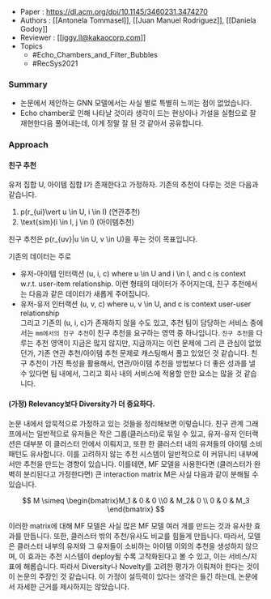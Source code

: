 - Paper : <https://dl.acm.org/doi/10.1145/3460231.3474270>
- Authors : [[Antonela Tommasel]], [[Juan Manuel Rodriguez]], [[Daniela Godoy]]
- Reviewer : [[iggy.ll@kakaocorp.com]]
- Topics
  - #Echo_Chambers_and_Filter_Bubbles
  - #RecSys2021

### Summary

- 논문에서 제안하는 GNN 모델에서는 사실 별로 특별히 느끼는 점이 없었습니다.
- Echo chamber로 인해 나타날 것이라 생각이 드는 현상이나 가설을 실험으로 잘 재현한다음 풀어내는데, 이게 정말 잘 된 것 같아서 공유합니다.

### Approach

#### 친구 추천

유저 집합 U, 아이템 집합 I가 존재한다고 가정하자. 기존의 추천이 다루는 것은 다음과 같습니다.

1. p(r_{ui}\vert u \in U, i \in I) (연관추천)
2. \text{sim}(i \in I, j \in I) (아이템추천)

친구 추천은 p(r_{uv}|u \in U, v \in U)을 푸는 것이 목표입니다.

기존의 데이터는 주로

- 유저-아이템 인터랙션 (u, i, c) where u \in U and i \in I, and c is context w.r.t. user-item relationship.
이런 형태의 데이터가 주어지는데, 친구 추천에서는 다음과 같은 데이터가 새롭게 주어집니다.
- 유저-유저 인터랙션 (u, v, c) where u, v \in U, and c is context user-user relationship  
  그리고 기존의 (u, i, c)가 존재하지 않을 수도 있고, 추천 팀이 담당하는 서비스 중에서는 `mm에서의 친구 추천`이 친구 추천을 요구하는 영역 중 하나입니다. `친구 추천`을 다루는 추천 영역이 지금은 많지 않지만, 지금까지는 이런 문제에 그리 큰 관심이 없었던가, 기존 연관 추천/아이템 추천 문제로 캐스팅해서 풀고 있었던 것 같습니다. 친구 추천이 가진 특성을 활용해서, 연관/아이템 추천을 방법보다 더 좋은 성과를 낼 수 있다면 팀 내에서, 그리고 회사 내의 서비스에 적용할 만한 요소는 많을 것 같습니다.

#### (가정) Relevancy보다 Diversity가 더 중요하다.

논문 내에서 암묵적으로 가정하고 있는 것들을 정리해보면 이렇습니다. 친구 관계 그래프에서는 일반적으로 유저들은 작은 그룹(클러스터)로 묶일 수 있고, 유저-유저 인터랙션은 대부분 이 클러스터 안에서 이뤄지고, 또한 한 클러스터 내의 유저들의 아이템 소비 패턴도 유사합니다. 이를 고려하지 않는 추천 시스템이 일반적으로 이 커뮤니티 내부에서만 추천을 만드는 경향이 있습니다. 이를테면, MF 모델을 사용한다면 (클러스터가 완벽히 분리된다고 가정한다면) 큰 interaction matrix M은 사실 다음과 같이 분해될 수 있습니다.

$$
M \simeq \begin{bmatrix}M_1 & 0 & 0 \\0 & M_2& 0 \\ 0 & 0 & M_3 \end{bmatrix}  
$$

이러한 matrix에 대해 MF 모델은 사실 많은 MF 모델 여러 개를 만드는 것과 유사한 효과를 만듭니다. 또한, 클러스터 밖의 추천/유사도 비교를 힘들게 만듭니다. 따라서, 모델은 클러스터 내부의 유저와 그 유저들이 소비하는 아이템 이외의 추천을 생성하지 않으며, 이 효과는 추천 시스템이 deploy될 수록 고착화된다고 볼 수 있고, 이는 서비스/지표에 해롭습니다. 따라서 Diversity나 Novelty를 고려한 평가가 이뤄져야 한다는 것이 이 논문의 주장인 것 같습니다. 이 가정이 설득력이 있다는 생각은 들긴 하는데, 논문에서 자세한 근거를 제시하지는 않았습니다.
